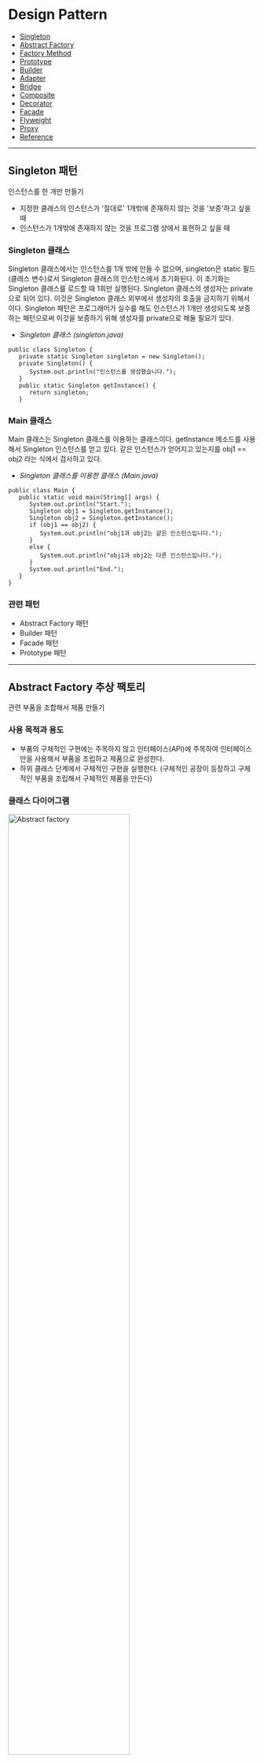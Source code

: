 # Design Pattern
* [Singleton](https://github.com/jihyun-s/Design-pattern/tree/main#singleton-%ED%8C%A8%ED%84%B4)
* [Abstract Factory](https://github.com/jihyun-s/Design-pattern/blob/main/README.md#abstract-factory-%EC%B6%94%EC%83%81-%ED%8C%A9%ED%86%A0%EB%A6%AC)
* [Factory Method](https://github.com/jihyun-s/Design-pattern/blob/main/README.md#factory-method-%ED%8C%A9%ED%86%A0%EB%A6%AC-%EB%A9%94%EC%84%9C%EB%93%9C)
* [Prototype](https://github.com/jihyun-s/Design-pattern#prototype-%ED%94%84%EB%A1%9C%ED%86%A0%ED%83%80%EC%9E%85)
* [Builder](https://github.com/jihyun-s/Design-pattern#builder-%EB%B9%8C%EB%8D%94)
* [Adapter](https://github.com/jihyun-s/Design-pattern#adapter-%EC%96%B4%EB%8C%91%ED%84%B0)
* [Bridge](https://github.com/jihyun-s/Design-pattern#bridge-%EB%B8%8C%EB%A6%BF%EC%A7%80)
* [Composite](https://github.com/jihyun-s/Design-pattern#composite)
* [Decorator](https://github.com/jihyun-s/Design-pattern#decorator)
* [Facade](https://github.com/jihyun-s/Design-pattern/blob/main/README.md#facade) 
* [Flyweight](https://github.com/jihyun-s/Design-pattern/blob/main/README.md#flyweight)
* [Proxy]()
* [Reference](https://github.com/jihyun-s/Design-pattern/blob/main/README.md#reference)


***

## Singleton 패턴
인스턴스를 한 개만 만들기
* 지정한 클래스의 인스턴스가 '절대로' 1개밖에 존재하지 않는 것을 '보증'하고 싶을 때
* 인스턴스가 1개밖에 존재하지 않는 것을 프로그램 상에서 표현하고 싶을 때 


### Singleton 클래스 

Singleton 클래스에서는 인스턴스를 1개 밖에 만들 수 없으며, singleton은 static 필드(클래스 변수)로서 Singleton 클래스의 인스턴스에서 초기화된다. 이 초기화는 Singleton 클래스를 로드할 때 1회만 실행된다. Singleton 클래스의 생성자는 private으로 되어 있다. 이것은 Singleton 클래스 외부에서 생성자의 호출을 금지하기 위해서이다. Singleton 패턴은 프로그래머가 실수를 해도 인스턴스가 1개만 생성되도록 보증하는 패턴으로써 이것을 보증하기 위해 생성자를 private으로 해둘 필요가 있다. 

* _Singleton 클래스 (singleton.java)_
``` 
public class Singleton {
   private static Singleton singleton = new Singleton(); 
   private Singleton() { 
      System.out.println("인스턴스를 생성했습니다.");
   }
   public static Singleton getInstance() {
      return singleton; 
   }
```

### Main 클래스 

Main 클래스는 Singleton 클래스를 이용하는 클래스이다. getInstance 메소드를 사용해서 Singleton 인스턴스를 얻고 있다. 같은 인스턴스가 얻어지고 있는지를 obj1 == obj2 라는 식에서 검사하고 있다. 

* _Singleton 클래스를 이용한 클래스 (Main.java)_
```
public class Main {
   public static void main(String[] args) {
      System.out.println("Start.");
      Singleton obj1 = Singleton.getInstance();
      Singleton obj2 = Singleton.getInstance(); 
      if (obj1 == obj2) {
         System.out.println("obj1과 obj2는 같은 인스턴스입니다.");
      }
      else {
         System.out.println("obj1과 obj2는 다른 인스턴스입니다.");
      }
      System.out.println("End.");
   }
}
```

### 관련 패턴 

* Abstract Factory 패턴
* Builder 패턴 
* Facade 패턴 
* Prototype 패턴 

---
## Abstract Factory 추상 팩토리 
관련 부품을 조합해서 제품 만들기 

### 사용 목적과 용도
* 부품의 구체적인 구현에는 주목하지 않고 인터페이스(API)에 주목하여 인터페이스만을 사용해서 부품을 조립하고 제품으로 완성한다. 
* 하위 클래스 단계에서 구체적인 구현을 실행한다. (구체적인 공장이 등장하고 구체적인 부품을 조립해서 구체적인 제품을 만든다) 

### 클래스 다이어그램 
<img src="https://github.com/jihyun-s/Design-pattern/blob/main/abstract_factory.jpg" width="70%" height="70%" title="Abstract factory"></img>

### 구현 코드 
* Item 클래스 (Item.java) - 추상적인 부품
```
package factory; 

public abstract class Item {
    protected String caption;
    public Item(String caption){
        this.caption = caption;
    }
    public abstract String makeHTML();
}
```


* Link 클래스 (Link.java) - 추상적인 부품
```
package factory;

public abstract class Link extends Item {
    protected String url;
    public Link(String caption, String url) {
        super(caption); 
        this.url = url;
    }
}
```


* Tray 클래스 (Tray.java) - 추상적인 부품 
```
package factory; 
import java.util.ArrayList; 

public abstract class Tray extends Item {
    protected ArrayList tray = new ArrayList();
    public Tray(String caption) {
        super(caption);
    }
    public void add(Item item) {
        tray.add(item);
    }
}
```


* Page 클래스 (Page.java) - 추상적인 부품 
```
package factory; 
import java.io.*;
import java.util.ArrayList; 

public abstract class Page {
    protected String title;
    protected String author; 
    protected ArrayList content = new ArrayList(); 
    public Page(String title, String author) {
        this.title = title;
        this.author = author;
    }
    public void add(Item item) {
        content.add(item);
    }
    public void output() {
        try {
            String filename = title + ".html";
            Writer writer = new FileWriter(filename); 
            Writer.writer(this.makeHTML());
            writer.close(); 
            System.out.println(filename + " 을 작성했습니다.");
        } catch (IOException e) {
            e.printStackTrace();
        }
    }
    public abstract String makeHTML(); 
}
```


* Factory 클래스 (Factory.java) - 추상적인 공장 
    - getFactory 안에서는 Class 클래스의 forName 메소드를 사용해서 그 클래스를 동적으로 읽는다. 그리고 newInstance()를 이용해서 그 클래스의 인스턴스를 한 개 작성한다. (반환값)
```
package factory;

public abstract class Factory {
    public static Factory getFactory(String classname) {
        Factory factory = null;
        try {
            factory = (Factory)Class.forName(classname).newInstance();
        } catch (ClassNotFoundException e) {
            System.err.println("클래스" + classname + "이 발견되지 않습니다.");
        } catch (Exception e) {
            e.printStackTrace();
        }
        return factory;
    }
    public abstract Link createLink(String caption, String url);
    public abstract Tray createTray(String caption); 
    public abstract Page createPage(String title, String author); 
}
```

* Main 클래스 - 공장을 사용해서 부품을 조합하고 제품 만들기 
    - 이 클래스에서는 구체적인 부품, 제품, 공장을 전혀 이용하지 않는다. 
    - 구체적인 공장의 클래스 이름은 커맨드 라인에서 지정하고, 이 인수(arg[0])를 기초로 getFactory에서 공장을 만들고 변수 factory에 대입한다.
```
import factory.*; 

public class Main() {
    public static void main(String[] args) {
        if(args.length != 1) {
            System.out.println("Usage: java Main class.name.of.ConcreteFactory");
            System.out.println("Example 1: java Main listfactory.ListFactory");
            System.exit(0);
        }
        Factory factory = Factory.getFactory(args[0]); 
        
        Link joins = factory.createLink("중앙일보", "http://www.joins.com/");
        Link chosun = factory.createLink("조선일보", "http://www.chosun.com/");
        Link naver = factory.createLink("네이버", "http://www.naver.com/");
        Link google = factory.createLink("구글", "http://www.google.com/");
        
        Tray traynews = factory.createTray("신문"); 
        traynews.add(joins);
        traynews.add(chosun); 
        
        Tray traysearch = factory.createTray("검색엔진");
        traysearch.add(naver);
        traysearch.add(google);
        
        Page page = factory.createPage("LinkPage", "Sophia");
        page.add(traynews);
        page.add(traysearch);
        page.output();
    }
}
```

* ListFactory 클래스 (ListFactory.java) - 구체적인 공장 
```
package listfactory; 
import factory.*; 

public class ListFactory extends Factory {
    public Link createLink(String caption, String url) {
        return new ListLink(caption, url);
    }
    public Tray createTray(String caption) {
        return new ListTray(caption);
    }
    public Page createPage(String title, String author) {
        return new ListPage(title, author);
    }
}
```

* ListLink 클래스 (ListLink.java) - 구체적인 부품
```
package listfacotry; 
import factory.*; 

public class ListLink extends Link {
    public ListLink(String caption, String url) {
        super(caption, url); 
    }
    public String makeHTML() {
        retrun " <li><a href=\"" + url + "\">" + caption + "</a></li>\n";
    }
}
```

* ListTray 클래스 (ListTray.java) - 구체적인 부품 
```
package listfactory;
import factory.*; 
import java.util.Iterator; 

public class ListTray extends Tray {
    public ListTray(String caption) {
        super(caption);
    }
    
    public String makeHTML() {
        StringBuffer buffer = new StringBuffer(); 
        buffer.append("<li>\n");
        buffer.append(caption + "\n");
        buffer.append("<ul>\n");
        Iterator it = tray.iterator(); 
        while(it.hasNext()) {
            Item item = (Item)it.next(); 
            buffer.append(item.makeHTML()); 
        }
        buffer.append("<ul>\n");
        buffer.append("<li>\n");
        return buffer.toString();
    }
}
```

* ListPage 클래스 (ListPage.java) - 구체적인 부품 
```
package listfactory;
import factory.*; 
import java.util.Iterator; 

public class ListPage extends Page() {
    public ListPage extends Page {
        super(title, author); 
    }
    public String makeHTML() {
        StringBuffer buffer = new StringBuffer(); 
        buffer.append("<html><head><title>" + title + "</title></head>\n");
        buffer.append("<body>\n");
        buffer.append("<h1>" + title + "</h1>\n");
        buffer.append("<ul>\n");
        Iterator it = content.iterator();
        while (it.hasNext()) { 
            Item item = (Item)it.next(); 
            buffer.append(item.makeHTML()); 
        }
        buffer.append("</ul>\n");
        buffer.append("<hr><address>" + author + "</address>");
        buffer.append("</body></html>\n");
        return buffer.toString();
    }
}
```
---
## Factory Method 팩토리 메서드 
하위 클래스에서 인스턴스 만들기


### 사용 목적과 용도
* 인스턴스를 만드는 방법을 상위 클래스 측에서 결정하지만 구체적인 클래스 이름까지는 결정하지 않는다. 구체적인 내용은 모두 하위 클래스 측에서 수행한다. (위임)
* 인스턴스 생성을 위한 골격(framework)과 실제의 인스턴스 생성 클래스를 분리해서 생각할 수 있다. 
    

### 클래스 다이어그램 
<img src="https://github.com/jihyun-s/Design-pattern/blob/main/factory_met.jpg" width="50%" height="50%" title="Factory method"></img>

### 구현 코드 
* Product 클래스 (Product.java) 
```
package framework; 

public abstract class Product {
    public abstract void use();
}
```

* Factory 클래스 (Factory.java) 
```
package framework;

public abstract class Factory {
    public final Product create(String owner) {
        Product p = createProduct(owner);
        registerProduct(p);
        return p;
    }
    protected abstract Product createProduct(String owner);
    protected abstract void registerProduct(Product product);
}
```

* IDCard 클래스 (IDCard.java)
```
package idcard;
import framework.*;

public class IDCard extends Product {
    private String owner; 
    IDCard(String owner) {
        System.out.println(owner + "의 카드를 만듭니다."); 
        this.owner = owner;
    }
    public void user() {
        System.out.println(owner + "의 카드를 사용합니다."); 
    }
    public String getOwner() {
        return owner;
    }
}
```

* IDCardFactory 클래스 (IDCardFactory.java) 
```
package idcard; 
import framework.*;
import java.util.*;

public class IDCardFactory extends Factory(){
    private List owners = new ArrayList(); 
    protected Product createProduct(String owner){
        return new IDCard(owner);
    }
    protected void registerProduct(Product product){
        owners.add(((IDCard)product).getOwner());
    }
    public List GetOwners() {
        return owners;
    }
}
```

* Main 클래스 (Main.java)
```
import framework.*;
import idcard.*;

public class Main() {
    public static void main(String[] args){
        Factory factory = new IDCardFactory();
        Product card1 = factory.create("홍길동");
        Product card2 = factory.create("이순신");
        Product card3 = factory.create("강감찬");
        card1.use();
        card2.use();
        card3.use();
    }
}
```

## Abstract Factory & Factory Method 패턴 차이점 
Abstract Factory | Factory Method 
--|--
연관된 객체들의 패밀리 생성을 위한 하나 이상의 팩토리 메소드를 포함 | 객체 생성 메소드를 클라이언트에 노출
다른 클래스의 객체를 만들기 위해 컴포지션(composition)을 사용해 책임을 위임 | 어떤 객체를 생성할지 결정하기 위해 서브클래스와 상속을 사용
연관된 product들의 패밀리를 생성하는 것 | 하나의 product를 생성하기 위해 사용됨



***
## Prototype 프로토타입
복사해서 인스턴스 만들기


### 사용 목적과 용도
클래스 이름을 지정하지 않고 인스턴스를 생성할 때도 있다. 다음와 같은 경우에는 클래스로부터 인스턴스를 만드느 것이 아니라 인스턴스를 복사해서 새로운 인스턴스를 만든다. 
* 종류가 너무 많아 클래스로 정리되지 않는 경우 
* 클래스로부터 인스턴스 생성이 어려운 경우 
* framework와 생성할 인스턴스를 분리하고 싶은 경우


### 클래스 다이어그램
<img src="https://github.com/jihyun-s/Design-pattern/blob/main/Prototype.jpg" width="50%" height="50%" title="Prototype"></img>


### 구현 코드
패키지 | 이름 | 용도
--|--|--
framework | Product | 추상 메소드 use와 createClone이 선언되어 있는 인터페이스
framework | Manager | createClone을 사용해서 인스턴스를 복제하는 클래스 
Anonymous | MessageBox | 문자열을 테두리로 표시하는 클래스. use와 createClone을 구현
Anonymous | UnderlinePen | 문자열에 밑줄을 표시하는 클래스. use와 createClone을 구현
Anonymous | Main | 동작 테스트용 클래스 


* Product 인터페이스 (Product.java) 
```
package framework; 

public interface Product extends Cloneable {
    public abstract void use(String s);
    public abstract Product createClone(); 
}
```

* Manager 클래스 (Manager.java) 
```
package framework;
import java.util.*;

public class Manager {
    private HashMap showcase = new HashMap();
    public void register(String name, Product proto) {
        showcase.put(name, proto);
    }
    public Product create(String protoname) {
        Product p = (Product)showcase.get(protoname);
        return p.createClone();
    }
}
```

* MessageBox 클래스 (MessageBox.java) 
```
import framework.*;

public class MessageBox implements Product {
    private char decochar; 
    public MesesageBox(char decochar) {
        this.decochar = decochar;
    }
    public void use(String s) {
        int length = s.getBytes().length;
        for (int i=0; i<length+4; i++)
            System.out.print(decochar);
        System.out.println(" "); 
        System.out.println(decochar + " " + s + " " + decochar);
        for (int i=0; i<length+4; i++)
            System.out.print(decochar);
        System.out.println(" "); 
    }
    public Product createClone() {
        Product p = null; 
        try {
            p = (Product)clone();
        } catch (CloneNotSupportedException e) {
            e.printStackTree();
        }
        return p;
    }
}
```


* UnderlinePen 클래스 (UnderlinePen.java)
```
import framework.*;

public class UnderlinePen implements Product {
    private char ulchar; 
    public UnderlinePen(char ulchar) {
        this.ulchar = ulchar;
    }
    public void use(String s) {
        int length = s.getBytes().length;
        System.out.println("\"" + s + "\"");
        System.out.println(" "); 
        for(int i=0; i<length; i++) 
            System.out.print(ulchar);
        System.out.println(" "); 
    }
    public Product createClone() {
        Product p = null; 
        try {
            p = (Product)clone();
        } catch (CloneNotSupportedException e) {
            e.printStackTree();
        }
        return p;
    }
}
```


* Main 클래스 (Main.java) 
```
import framework.*; 

public class Main {
    public static void main(String[] args) {
        // 준비
        Manager manager = new Manager();
        UnderlinePen upen = new UnderlinePen('~');
        MessageBox mbox = new MessageBox('-');
        MessageBox sbox = new MessageBox('\'); 
        manager.register("strong message", upen); 
        manager.register("warning box", mbox);
        manager.register("slash box", sbox);
        
        // 생성 
        Product p1 = manager.create("strong message");
        p1.use("Hello, world.");
        Product p2 = manager.create("warning box");
        p2.use("Hello, world.");
        Product p3 = manager.create("slash box");
        p3.use("Hello, world.");
    }
}
```


+ clone 메소드는 피상적인 복사(shallow copy)를 실행한다. 참조만 복사될 뿐이고 배열의 요소 하나하나가 복사되는 것은 아니다. 또한 복사를 할 뿐이며 생성자를 호출하지 않는다.

***
## Builder 빌더 
복잡한 인스턴스 조립하기 

### 사용 목적과 용도
* 복잡한 구조를 가지고 있는 경우 한 번에 완성시키기 어렵기 때문에 전체를 구성하고 있는 각 부분을 만들고 단계를 밟아 만들어 나간다. 
* 구조를 가진 인스턴스를 쌓아 올리는데 그 과정의 상세한 사항이 Director 역할에 의해 감춰진다.


### 클래스 다이어그램
<img src="https://github.com/jihyun-s/Design-pattern/blob/main/Builder.jpg" width="70%" height="70%" title="Builder"></img>


### 구현 코드
이름 | 용도 
--|--
Builder | 문서를 구성하기 위한 메소드를 결정하는 추상 클래스
Director | 한 개의 문서를 만드는 클래스
TextBuilder | 일반 텍스트(보통의 문자열)를 이용해서 문서를 만드는 클래스
HTMLBuilder | HTML 파일을 이용해서 문서를 만드는 클래스
Main | 동작 테스트용 클래스 


* Builder 클래스 (Builder.java) - 문서를 만들 메소드들을 선언하고 있는 추상 클래스
```
public abstract class Builder {
    public abstract void makeTitle(String title); 
    public abstract void makeString(String str);
    public abstract void makeItems(String[] items);
    public abstract void close();
}
```


* Director 클래스 (Director.java) 
```
public class Director {
    private Builder builder;
    public Director(Builder builder) {    // Builder의 하위 클래스의 인스턴스가 주어지므로 
        this.builder = builder;           // builder 필드에 저장해 둔다.
    }
    public void construct() {                // 문서구축
        builder.makeTitle("Greeting");       // 타이틀
        builder.makeString("아침과 낮에");   // 문자열
        builder.makeItems(new String[]{      // 개별 항목 
            "좋은 아침입니다.",
            "안녕하세요.",
        });
        builder.makeString("밤에");          // 별도의 문자열
        builder.makeItems(new String[]{      // 별도의 개별 항목 
            "안녕하세요.",
            "안녕히주무세요.",
            "안녕히계세요.",
        )};
        builder.close();                     // 문서를 완성시킨다
    }
}
```


* TextBuilder 클래스 (TextBuilder.java) 
```
public class TextBuilder extends Builder {
    private StringBuffer buffer = new StringBuffer();       // 필드의 문서를 구축한다. 
    public void makeTitle(String title) {                   // 일반 텍스트의 제목 
        buffer.append("================================\n");   // 장식선
        buffer.append("=" + title + "=\n");                 // == 사용한 제목 
        buffer.append("\n");                                // 빈 행 
    }
    public void makeString(String str) {                    // 일반 텍스트에서의 문자열
        buffer.append("-" + str + "\n");                    // - 사용한 문자열 
        buffer.append("\n");                                // 빈 행 
    }
    public void makeItems(String[] items) {                 // 일반 텍스트에서의 개별항목 
        for (int i=0; i<items.length; i++) 
            buffer.append(" . " + itmes[i] + "\n");         // . 사용한 문자열 
        buffer.append("\n");                                // 빈 행 
    }
    public void close() {                                   // 문서의 완성
        buffer.append("================================\n");   // 장식선
    }
    public String getResult() {                             // 완성한 문서
        return buffer.toString();                           // StringBuffer를 String으로 변환
    }
}
```


* HTMLBuilder 클래스 (HTMLBuilder.java) 
```
import java.io.*;

public class HTMLBuilder extends Builder {
    private String filename;                                // 작성할 파일명 
    private PrintWriter writer;                             // 파일에 기술할 PrintWriter 
    public void makeTitle(String title) {                   // HTML 파일에서의 제목 
        filename = tilte + ".html";                         // 타이틀을 파일명으로 결정 
        try {                                               // PrintWriter를 만든다.
            writer = new PrintWriter(new FileWriter(filename));
        } catch (IOException e) {
            e.printStackTrace();
        }
        writer.println("<html><head><title>" + title + "</title></head></body>"); // 제목 출력
        writer.println("<h1>" + title + "</h1>"):
    }
    public void makeString(String str) {                    // HTML 파일에서의 문자열
        writer.println("<p>" + str + "</p>");               // <p> 태그로 출력
    }
    public void makeItems(String[] items) {                 // HTML 파일에서의 개별항목 
        writer.println("<ul>");                             // <ul>과 <li>로 출력
        for (int i=0; i<items.length; i++)
            writer.println("<li>" + items[i] + "</li>"); 
        writer.println("</ul>");
    }
    public void close() {                                   // 문서의 완성
        writer.println("</body></html>");                   // 태그를 닫는다
        writer.close();                                     // 파일을 닫는다
    }
    public String getResult() {                             // 완성한 문서
        return filename;                                    // 파일명을 반환한다
    }
}
```


* Main 클래스 (Main.java) 
```
public class Main {
    public static void main(String[] args) {
        if(args.length != 1) {
            usage();
            System.exit(0); 
        }
        if(args[0].equals("plain")) {
            TextBuilder textbuilder = new TextBuilder(); 
            Director director = new Director(textbuilder); 
            director.construct();
            String result = textbuilder.getResult(); 
            System.out.println(result);
        }
        else if(args[0].equals("html")) {
            HTMLBuilder htmlbuilder = new HTMLBuilder(); 
            Director director = new Director(htmlbuilder); 
            director.construct();
            String filename = htmlbuilder.getResult(); 
            System.out.println(filename + "가 작성되었습니다.");
        }
        else {
            usage();
            System.exit(0); 
        }
    }
    public static void usage() {
        System.out.println("Usage: Java Main plain 일반 텍스트로 문서작성");
        System.out.println("Usage: Java Main html  HTML 파일로 문서작성");
    }
}
```

***
## Adapter 어댑터
바꿔서 재이용하기

### 사용 목적과 용도
* 이미 제공되어 있는 것을 그대로 사용할 수 없을 때, '이미 제공되어 있는 것'과 '필요한 것' 사이의 차이를 없애주는 패턴 
* Wrapper 패턴으로 불리기도 함

### 클래스 다이어그램 
* 상속을 사용한 Adapter 패턴

<img src="https://github.com/jihyun-s/Design-pattern/blob/main/adapter_class.jpg" width="70%" height="70%" title="Adapter-class"></img>
* 위임을 사용한 Adapter 패턴

<img src="https://github.com/jihyun-s/Design-pattern/blob/main/adapter_instance.jpg" width="70%" height="70%" title="Adapter-instance"></img>


### 구현 코드 
#### 상속을 사용한 Adapter 패턴

. | 예제 프로그램 
 --|--
 제공되고 있는 것 | Banner 클래스(showWithParen, showWithAster)
 교환장치 | PrintBanner 클래스
 필요한 것 | Print 인터페이스 (printWeak, PrintStrong) 


* Banner 클래스(Banner.java) - 미리 제공되어 있는 클래스
```
public class Banner {
    private String string;
    public Banner(String string) {
        this.string = string;
    }
    public void showWithParen() {
        System.out.println("(" + string + ")"); 
    }
    public void showWithAster() {
        System.out.println("*" + string + "*"); 
    }
}
```

* Print 인터페이스 (Print.java) - 필요로 하는 인터페이스
```
public interface Print {
    public abstract void printWeak(); 
    public abstract void printStrong(); 
}
```

* PrintBanner 클래스 (PrintBanner.java) - 어댑터 역할 
```
public class PrintBanner extends Banner implements Print {
    public PrintBanner(String string) {
        supter(string);
    }
    public void printWeak() {
        showWithParen();
    }
    public void printStrong() {
        showWithAster();
    }
}
```

* Main 클래스 (Main.java) 
```
public class Main {
    public static void main(String[] args) {
        Print p = new PrintBanner("Hello"); 
        p.printWeak(); 
        p.printStrong(); 
    }
}
```

#### 위임을 사용한 Adapter 패턴
Main 클래스, Banner 클래스는 위와 동일 

* Print 클래스 (Print.java)
```
public abstract class Print {
    public abstract void printWeak();
    public abstract void printStrong();
}
```

* PrintBanner 클래스 (PrintBanner.java) 
```
public class PrintBanner extends Print {
    private Banner banner; 
    public PrintBanner(String string) {
        this.banner = new Banner(string); 
    }
    public void printWeak() {
        banner.showWithParen();
    }
    public void printStrong() {
        banner.showWithAster();
    }
}
```

***
## Bridge 브릿지
기능 계층과 구현 계층 분리하기

### 사용 목적과 용도
* '기능의 클래스 계층'과 '구현의 클래스 계층'을 두 개의 독립된 클래스 계층으로 분리하고, 두 계층 사이에 다리를 놓는 일
* 새로운 기능을 추가하고 싶은 경우 - 클래스 상속
* 새로운 구현을 추가하고 싶은 경우 - 추상 클래스 구현  

### 클래스 다이어그램   
<img src="https://github.com/jihyun-s/Design-pattern/blob/main/bridge.jpg" width="40%" height="40%" title="Abstract factory"></img>

### 구현 코드 
* 기능의 클래스 계층


이름 | 용도 
--|-- 
Display | '표시한다'는 클래스 
CountDisplay | '지정 횟수만큼 표시한다'는 기능을 추가하는 클래스 

* 구현의 클래스 계층   


이름 | 용도 
--|--
DisplayImpl | '표시한다'는 클래스 
StringDisplayImpl | '문자열을 사용해서 표시한다'는 클래스 


* Display 클래스 (Display.java) - 기능의 클래스 계층
impl 필드가 두 클래스 계층의 다리가 된다.
```
public class Display {
    private DisplayImpl impl; 
    public Display(DisplayImpl impl) {
        this.impl = imp1;
    }
    public void open() {
        impl.rawOpen();
    }
    public void print() {
        impl.rawPrint();
    }
    public void close() {
        impl.rawClose();
    }
    public final void display() {
        open();
        print();
        close();
    }
}
```

* CountDisplay 클래스 (CountDisplay.java) - 기능의 클래스 계층 
```
public class CountDisplay extends Display {
    public CountDisplay(DisplayImpl impl) {
        super(impl);
    }
    pulbic void multiDisplay(int times) {       // times회 반복해서 표시한다.
        open(); 
        for(int i=0; i<times; i++) {
            print();
        }
        close();
    }
}
```

* DisplayImpl 클래스 (DisplayImpl.java) - 구현의 클래스 계층 
```
public abstract class DisplayImpl {
    public abstract void rawOpen(); 
    public abstract void rawPrint(); 
    public abstract void rawClose();
}
```

* StringDisplayImpl 클래스 (StringDisplayImpl.java) - 구현의 클래스 계층 
```
public class StringDisplayImpl extends DisplayImpl {
    private String string;                            // 표시해야 할 문자열
    private int width;                                // 바이트 단위로 계산할 문자열의 길이 
    public StrinigDisplayImpl(String string) {        // 생성자에서 전달된 문자열 string을 
        this.string = string;                         // 필드에 기억해둔다. 
        this.width = string.getBytes().length;        // 그리고 바이트 단위의 길이도 필드에 기억해두고 나중에 사용한다.
    }
    public void rawOpen() {
        printLine();
    }
    public void rawPrint() {
        System.out.println("|" + string + "|");       // 앞뒤에 "|"를 붙여서 표시한다.
    }
    public void rawClose() {
        printLine();
    }
    private void printLine() {
        System.out.println("+");                      // 테두리의 모서리를 표현
        for(int i=0; i<width; i++) {                  // width개의 "-"를 표시해서 
            System.out.println("-");                  // 테두리 선으로 이용한다.
        }
        System.out.println("+");                      // 테두리의 모서리를 표현
    }
}
```

* Main 클래스 (Main.java)
```
public class Main {
    public static void main(String[] args) {
        Display d1 = new Display(new StringDisplayImpl("Hello, Korea.")); 
        Display d2 = new CountDisplay(new StringDisplayImpl("Hello, World."));
        CountDisplay d3 = new CountDisplay(new StringDisplayImpl("Hello, Universe.")); 
        
        d1.display();
        d2.display(); 
        d3.display();
        d3.multiDisplay(5);
    }
}
```


***
## Composite
그릇과 내용물을 동일시하기


### 사용 목적과 용도
그릇과 내용물을 동일시해서 재귀적인 구조를 만들기 위한 디자인 패턴 (ex. directory)


### 클래스 다이어그램
<img src="https://github.com/jihyun-s/Design-pattern/blob/main/composite.jpg" width="50%" height="50%" title="Composite"></img>


### 구현 코드
이름 | 용도 
--|-- 
Entry | File과 Directory를 동일시하는 추상 클래스
File | file을 나타내는 클래스
Directory | directory를 나타내는 클래스 
FileTreatmentException | 파일에 Entry를 추가하려고 할 때 발생하는 예외 클래스 
Main | 동작 테스트용 클래스 


* Entry 클래스 (Entry.java) 
```
public abstract class Entry {
    public abstract String getName();                          // 이름을 얻는다. 
    public abstract int getSize();                             // 크기를 얻는다. 
    public Entry add(Entry entry) throws FileTreatmentException {
        throw new FileTreatmentException();                    // 엔트리를 추가한다.
    }
    public void printList() {
        printList(" "); 
    }
    protected abstract void printList(String prefix);          // prefix를 앞에 붙여서 종류를 표시한다. 
    public String toString() {
        return getName() + " (" + getSize() + ")";
    }
}
```


* File 클래스 (File.java) 
```
public class File extends Entry {
    private String name; 
    private int size; 
    public File(String name, int size) {
        this.name = name;
        this.size = size; 
    }
    public String getName() {
        return name; 
    }
    public int getSize() {
        return size; 
    }
    protected void printList(String prefix) {
        System.out.println(prefix + "/" + this); 
    }
}
```


* Directory 클래스 (Directory.java) 
```
import java.util.Iterator;
import java.util.ArrayList; 

public class Directory extends Entry {
    private String name; 
    private ArrayList directory = new ArrayList(); 
    public Directory(String name) {
        this.name = name; 
    }
    public String getName() {
        return name;
    }
    public int getSize() {
        int size = 0; 
        Iterator it = directory.iterator(); 
        while(it.hasNext()) {
            Entry entry = (Entry)it.next(); 
            size += entry.getSize();
        }
        return size; 
    }
    public Entry add(Entry entry) {
        directory.add(entry); 
        return this;
    }
    protected void printList(String prefix) {               // 엔트리의 종류
        System.out.println(prefix + "/" + this);
        Iterator it = directory.iterator(); 
        while(it.hasNext()) {
            Entry entry = (Entry)it.next();
            entry.printList(prefix + "/" + name);
        }
    }
}
```

* FileTreatmentException 클래스 (FileTreatmentException.java)
```
public class FileTreatmentException extends RuntimeException {
    public FileTreatmentException() {
    }
    public FileTreatmentException(String msg) {
        super(msg);
    }
}
```


* Main 클래스 (Main.java) 
```
public class Main {
    public static void main(String[] args) {
        try {
            System.out.println("Making root entries..."); 
            Directory rootdir = new Directory("root"); 
            Directory bindir = new Directory("bin"); 
            Directory tmpdir = new Directory("tmp"); 
            Directory usrdir = new Directory("usr"); 
            rootdir.add(bindir); 
            rootdir.add(tmpdir);
            rootdir.add(usrdir);
            bindir.add(new File("vi", 10000));
            bindir.add(new File("latex", 20000)); 
            rootdir.printList();
        } catch (FileTreatmentException e) {
            e.printStackTrace(); 
        }
    }
}
```



***
## Decorator
장식과 내용물을 동일시하기 


### 사용 목적과 용도
오브젝트에 장식을 해 나가는 디자인 패턴 


### 클래스 다이어그램
<img src="https://github.com/jihyun-s/Design-pattern/blob/main/decorator.jpg" width="35%" height="35%" title="Decorator"></img>


### 구현 코드
이름 | 용도 
--|-- 
Display | 문자열 표시용 추상 클래스
StringDisplay | 1행으로 구성된 문자열 표시용 클래스
Border | 장식을 나타내는 클래스
SideBorder | 좌우에 장식을 붙이는 클래스 
FullBorder | 상하좌우에 장식을 붙이는 클래스 
Main | 동작 테스트용 클래스


* Display 클래스 (Display.java)
```
public abstract class Display {
    public abstract int getColumns();        // 가로 문자수를 얻는다. 
    public abstract int getRows();           // 세로 행수를 얻는다. 
    public abstract String getRowText(int row); // row번째의 문자열을 얻는다.
    public final void show() {               // 전부 표시한다. 
        for (int i=0; i<getRows(); i++) {
            System.out.println(getRowText(i)); 
        }
    }
}
```


* StringDisplay 클래스 (StringDisplay.java)
```
public class StringDisplay extends Display {
    private String string;                      // 표시 문자열
    public StringDisplay(String string) {       // 인수로 표시 문자열을 지정
        this.string = string; 
    }
    public int getColumns() {                   // 문자수
        return string.getBytes().length;
    }
    public int getRows() {                      // 행수는 1 
        return 1; 
    }
    public String getRowText(int row) {         // row가 0일 때만 반환
        if (row == 0) {
            return string;
        } else {
            return null;
        }
    }
}
```


* Border 클래스 (Border.java) 
```
public abstract class Border extends Display {
    protected Display display;               // 이 장식이 둘러싸고 있는 내용물 
    protected Border(Display display) {      // 인스턴스 생성시에 내용물을 인수로 지정
        this.display = display; 
    }
}
```


* SideBorder 클래스 (SideBorder.java)
```
public class SideBorder extends Border {
    private char borderChar;                    // 장식이 되는 문자 
    public SideBorder(Display display, char ch) { // 생성자에서 Display라는 장식 문자를 지정
        super(display); 
        this.borderChar = ch; 
    }
    public int getColumns() {                   // 문자수는 내용물의 양쪽에 장식 문자수를 더한 것 
        return 1 + display.getColumns() + 1; 
    }
    public int getRows() {                      // 행수는 내용물의 행수와 동일
        return display.getRows(); 
    }
    public String getRowText(int row) {         // 지정된 행의 내용은 내용물의 지정된 행의 양쪽에 장식 문자를 붙인 것 
        return borderChar + display.getRowText(row) + borderChar; 
    }
}
```

* FullBorder 클래스 (FullBorder.java)
```
public class FullBorder extends Border {
    public FullBorder(Display display) {
        super(display);
    }
    public int getColumns() {                   // 문자수는 내용물의 양쪽에 좌우의 장식 문자수를 더한 것
        return 1 + display.getColumns() + 1; 
    }
    public int getRows() {                      // 행수는 내용물의 행수에 상하의 장식문자수를 더한 것
        return 1 + display.getRows() + 1; 
    }
    public String getRowText(int row) {         // 지정한 행의 내용 
        if(row == 0) {                          // 장식의 상단
            return "+" + makeLine('-', display.getColumns()) + "+"; 
        } else if (row == display.getRows() + 1) { // 장식의 하단 
            return "+" + makeLine('-', display.getColumns()) + "+"; 
        } else {                                // 그 외
            return "|" + display.getRowText(row - 1) + "|"; 
        }
    }
    private String makeLine(char ch, int count) { // 문자 ch를 count개 연속시킨 문자열을 만든다.
        StringBuffer buf = new StringBuffer(); 
        for (int i=0; i<count; i++) {
            buf.append(ch); 
        }
        return buf.toString();
    }
}
```


* Main 클래스 (Main.java) 
```
public class Main {
    public static void main(String[] args) {
        Display b1 = new StringDisplay("Hello, world"); 
        Display b2 = new SideBorder(b1, '#'); 
        Display b3 = new FullBorder(b2); 
        b1.show();
        b2.show();
        b3.show();
        Display b4 = new SideBorder( 
                        new FullBorder(
                           new FullBorder(
                              new SideBorder(
                                 new FullBorder(
                                    new StringDisplay("안녕하세요.")
                                 ),
                                 '*'
                              )
                           )
                        ),
                        '/'
                     ); 
        b4.show(); 
    }
}
```
***
## Facade
단순한 창구  


### 사용 목적과 용도
내부적으로 복잡하게 얽혀있는 것을 정리해서 시스템 외부에 단순한 인터페이스(API)를 제공한다.


### 클래스 다이어그램
<img src="https://github.com/jihyun-s/Design-pattern/blob/main/facade.png" width="55%" height="55%" title="Facade"></img>


### 구현 코드
패키지 | 이름 | 용도 
--|--|--
pagemaker | Database | 메일 주소에서 사용자 이름을 얻는 클래스 
pagemaker | HtmlWriter | HTML 파일을 작성하는 클래스 
pagemaker | PageMaker | 메일 주소에서 사용자의 웹 페이지를 작성하는 클래스 - facade 역할 


* Database 클래스 (Database.java) 
```
package pagemaker; 

import java.io.FileInputStream; 
import java.io.IOException; 
import java.util.Porperties; 

public class Database {
    private Database() {      // new로 인스턴스를 생성시키지 않기 위한 private 선언 
    }
    public static Properties getProperties(String dbname) {       // 데이터베이스 이름에서 Properties를 얻는다
        String filename = dbname + ".txt"; 
        Properties prop = new Properties(); 
        try {
            prop.load(new FileInputStream(filename)); 
        } catch (IOException e) {
            Systme.out.println("Warning : " + filename + " is not found."); 
        }
        return prop; 
    }
}
```


* 데이터 파일 (maildata.txt) 
```
youngjin@youngjin.com=Youngjin 
kim@youngjin=Kim 
lee@youngjin=Lee
park@youngjin=Park
```


* HtmlWriter 클래스 (HtmlWriter.java) - title()를 제일 먼저 호출해야 하는 제약이 있음 
```
package pagemaker; 

import java.io.Writer; 
import java.io.IOException; 

public class HtmlWriter {
    private Writer writer; 
    public HtmlWriter(Writer writer) {
        this.writer = writer; 
    }
    public void title(String title) throws IOException {       // 타이틀 출력
        writer.write("<html>"); 
        writer.write("<head>"); 
        writer.write("<title>" + title + "</title>");
        writer.write("</head>");
        writer.write("<body>\n"); 
        writer.write("<h1>" + title + "</h1>\n"); 
    }
    public void paragraph(String msg) throws IOException {     // 단락 출력
        writer.write("<p>" + msg + "</p>\n"); 
    }
    public void link(String href, String caption) throws IOException {     // 링크 출력
        writer.write("<a href=\"" + href + "\">" + caption + "</a>");
    }
    public void mailto(String mailaddr, String username) throws IOException {    // 메일 주소 출력 
        link("mailto:" + mailaddr, username); 
    }
    public void close() throws IOException {       // 닫는다.
        writer.write("</body>"); 
        writer.write("</html>\n"); 
        writer.close(); 
    }
}
```


* PageMaker 클래스 (PageMaker.java) 
```
package pagemaker; 

import java.io.FileWriter; 
import java.io.IOException; 
import java.util.Properties; 

public class PageMaker {
    private PageMaker() {        // 인스턴스는 만들지 않기 때문에 private 선언한다
    }
    public static void makeWelcomePage(String mailaddr, String filename) {
        try {
            Properties mailprop = Database.getProperties("maildata"); 
            String username = mailprop.getProperty(mailaddr); 
            HtmlWriter writer = new HtmlWriter(new FileWriter(filename)); 
            writer.title("Welcome to " + username + " 's page!");
            writer.paragraph(username + "의 페이지에 오신 걸 환영합니다."); 
            writer.paragraph("메일을 기다리고 있습니다."); 
            writer.mailto(mailaddr, username); 
            writer.close(); 
            System.out.println(filename + " is created for " + mailaddr + " (" + username + ")");
        } catch (IOException e) {
            e.printStackTree(); 
        }
    }
}

```


* Main 클래스 (Main.java) 
```
import pagemaker.PageMaker; 

public class Main {
    public static void main(String[] args) {
        PageMaker.makeWelcomePage("youngjin@youngjin.com ", "welcome.html"); 
    }
}

```

***
## Flyweight
동일한 것을 공유해서 낭비 없애기  


### 사용 목적과 용도
오브젝트(객체)가 적은 메모리를 사용하도록 하기 위함. 인스턴스를 가능한 공유시켜서 쓸데없이 new하지 않도록 한다.


### 클래스 다이어그램
<img src="https://github.com/jihyun-s/Design-pattern/blob/main/flyweight.png" width="25%" height="25%" title="Flyweight"></img>


### 구현 코드
이름 | 용도 
--|--
BigChar | 큰 문자를 나타내는 클래스 
BigCharFactory | BigChar의 인스턴스를 공유하면서 생성하는 클래스
BigString | BigChar를 모아서 만든 큰 문자열을 나타내는 클래스 


* BigChar 클래스 (BigChar.java) 
```
import java.io.BufferedReader; 
import java.io.FileReader; 
import java.io.IOException; 

public class BigChar {
    // 문자의 이름 
    private char charname; 
    // 큰 문자를 표현하는 문자열 ('#' '.' '\n'의 열) 
    private String fontdata; 
    // 생성자 
    public BigChar(char charname) {
        this.charname = charname; 
        try {
            BufferedReader reader = new BufferedReader(new FileReader("big" + charname + ".txt"); 
            String line; 
            StringBuffer buf = new StringBuffer(); 
            while ((line = reader.readLine()) != null) {
                buf.append(line); 
                buf.append("\n"); 
            }
            reader.close(); 
            this.fontdata = buf.toString();
        } catch(IOException e) {
            this.fontdata = charname + "?"; 
        }
    }
    // 큰 문자를 표현한다. 
    public void print() {
        System.out.print(fontdata);
    }
}
```


* BigCharFactory 클래스 (BigCharFactory.java) 
```
import java.util.HashMap; 

public class BigCharFactory {
    // 이미 만들어진 BigChar의 인스턴스를 관리 
    private HashMap pool = new HashMap(); 
    // Singleton 패턴
    private static BigCharFactory singleton = new BigCharFactory(); 
    // 생성자
    private BigCharFactory() {
    }
    // 유일한 인스턴스를 얻는다
    public static BigCharFactory getInstance() {
        return singleton;
    }
    // BigChar의 인스턴스 생성(공유) 
    public synchronized BigChar getBigChar(char charname) {
        BigChar bc = (BigChar)pool.get("" + charname); 
        if(bc == null) {
            bc = new BigChar(charname);      // 인스턴스 생성 
            pool.put("" + charname, bc); 
        }
        return bc; 
    }
}

```


* BigString 클래스 (BigString.java)
```
public class BigString {
    // 큰 문자의 배열
    private BigChar[] bigchars; 
    // 생성자 
    public BigString(String string) {
        bigchars = new BigChar[string.length()]; 
        BigCharFactory factory = BigCharFactory.getInstance();
        for(int i=0; i<bigchars.length; i++) {
            bigchars[i] = factory.getBigChar(string.charAt(i)); 
        }
    }
    // 표시 
    public void print() {
        for(int i=0; i<bigchars.length; i++) {
            bigchars[i].print(); 
        }
    }
}
```


* Main 클래스 (Main.java) 
```
public class Main {
    public static void main(String[] args) {
        if(args.length == 0) {
            System.out.println("Usage: java Main digits"); 
            System.out.println("Example: java Main 1212123"); 
            System.exit(0);
        }
        BigString bs = new BigString(args[0]); 
        bs.print(); 
    }
}
```
***

## Proxy
필요해지면 만들기 


### 사용 목적과 용도
실제로 실행하는 단계가 되었을 때(필요할 때) Proxy클래스가 RealSubject 인스턴스를 생성함. 


### 클래스 다이어그램
<img src="https://github.com/jihyun-s/Design-pattern/blob/main/proxy.png" width="70%" height="70%" title="Proxy"></img>


### 구현 코드
이름 | 용도 
--|-- 
Printer | 이름있는 프린터를 나타내는 클래스(본인) 
Printable | Printer와 PrinterProxy 공통의 인스턴스 
PrinterProxy | 이름있는 프린터를 나타내는 클래스(대리인) 



* Printer 클래스 (Printer.java) 
```
public class Printer implements Printable {
    private String name; 
    public Printer() {
        heavyJob("Printer의 인스턴스를 생성 중"); 
    }
    public Printer(String name) {
        this.name = name; 
        heavyJob("Printer의 인스턴스 (" + name + ")을 생성 중"); 
    }
    public void setPrinterName(String name) {
        this.name = name; 
    }
    public String getPrinterName() {
        return name; 
    }
    public void print(String string) {
        System.out.println("=== " + name + " ==="); 
        System.out.println(string); 
    }
    private void heavyJob(String msg) {
        System.out.print(msg); 
        for (int i=0; i<5; i++) {
            try {
                Thread.sleep(1000);
            } catch (InterruptedException e) {
            }
            System.out.print(".");
        }
        System.out.println("완료."); 
    }
}
```


* Printable 인터페이스 (Printable.java)
```
public interface Printable {
    public abstract void setPrinterName(String name); 
    public abstract String getPrinterName(); 
    public abstract void print(String string); 
}
```


* PrinterProxy 클래스 (PrinterProxy.java)
```
public class PrinterProxy implements Printable {
    private String name; 
    private Printer real; 
    public PrinterProxy() {
    }
    public PrinterProxy(String name) {
         this.name = name; 
    }
    public synchronized void setPrinterName(String name) {
        if (real != null) {
            real.setPrinterName(name);
        }
        this.name = name; 
    }
    public String getPrinterName() {
        return name;
    }
    public void print(String string) {
        realize(); 
        real.print(string);
    }
    private synchronized void realize() {
        if (real == null) {
            real = new Printer(name); 
        }
    }
}

```


* Main 클래스 (Main.java) 
```
public class Main() {
    public static void main(String[] args) {
        Printable p = new PrinterProxy("Alice"); 
        System.out.println("이름은 현재 " + p.getPrinterName() + "입니다."); 
        p.setPrinterName("Bob"); 
        System.out.println("이름은 현재 " + p.getPrinterName() + "입니다."); 
        p.print("Hello, world."); 
    }
}
```


***
## Reference 
- Java 언어로 배우는 디자인 패턴 입문 
- Chapter 3. 팩토리(Factory) 패턴(https://blog.naver.com/anciid/221793735687)
